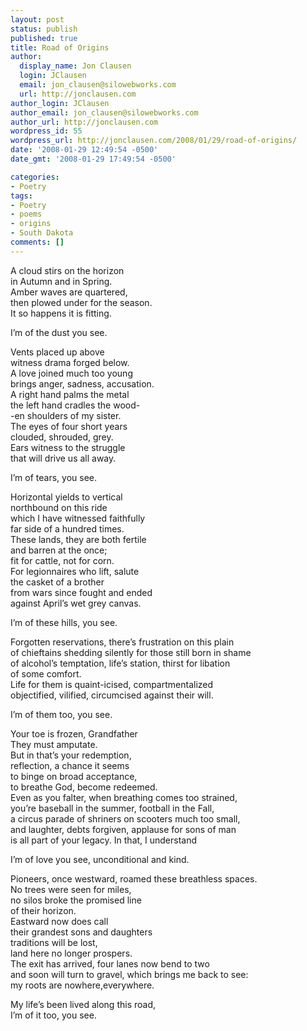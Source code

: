 ```yaml
---
layout: post
status: publish
published: true
title: Road of Origins
author:
  display_name: Jon Clausen
  login: JClausen
  email: jon_clausen@silowebworks.com
  url: http://jonclausen.com
author_login: JClausen
author_email: jon_clausen@silowebworks.com
author_url: http://jonclausen.com
wordpress_id: 55
wordpress_url: http://jonclausen.com/2008/01/29/road-of-origins/
date: '2008-01-29 12:49:54 -0500'
date_gmt: '2008-01-29 17:49:54 -0500'

categories:
- Poetry
tags:
- Poetry
- poems
- origins
- South Dakota
comments: []
---
```

<p>A cloud stirs on the horizon<br />
in Autumn and in Spring.<br />
Amber waves are quartered,<br />
then plowed under for the season.<br />
It so happens it is fitting.</p>
<p>I’m of the dust you see.</p>
<p>Vents placed up above<br />
witness drama forged below.<br />
A love joined much too young<br />
brings anger, sadness, accusation.<br />
A right hand palms the metal<br />
the left hand cradles the wood-<br />
-en shoulders of my sister.<br />
The eyes of four short years<br />
clouded, shrouded, grey.<br />
Ears witness to the struggle<br />
that will drive us all away.</p>
<p>I’m of tears, you see.</p>
<p>Horizontal yields to vertical<br />
northbound on this ride<br />
which I have witnessed faithfully<br />
far side of a hundred times.<br />
These lands, they are both fertile<br />
and barren at the once;<br />
fit for cattle, not for corn.<br />
For legionnaires who lift, salute<br />
the casket of a brother<br />
from wars since fought and ended<br />
against April’s wet grey canvas.</p>
<p>I’m of these hills, you see.</p>
<p>Forgotten reservations, there’s frustration on this plain<br />
of chieftains shedding silently for those still born in shame<br />
of alcohol’s temptation, life’s station, thirst for libation<br />
of some comfort.<br />
Life for them is quaint-icised, compartmentalized<br />
objectified, vilified, circumcised against their will.</p>
<p>I’m of them too, you see.</p>
<p>Your toe is frozen, Grandfather<br />
They must amputate.<br />
But in that’s your redemption,<br />
reflection, a chance it seems<br />
to binge on broad acceptance,<br />
to breathe God, become redeemed.<br />
Even as you falter, when breathing comes too strained,<br />
you’re baseball in the summer, football in the Fall,<br />
a circus parade of shriners on scooters much too small,<br />
and laughter, debts forgiven, applause for sons of man<br />
is all part of your legacy. In that, I understand</p>
<p>I’m of love you see, unconditional and kind.</p>
<p>Pioneers, once westward, roamed these breathless spaces.<br />
No trees were seen for miles,<br />
no silos broke the promised line<br />
of their horizon.<br />
Eastward now does call<br />
their grandest sons and daughters<br />
traditions will be lost,<br />
land here no longer prospers.<br />
The exit has arrived, four lanes now bend to two<br />
and soon will turn to gravel, which brings me back to see:<br />
my roots are nowhere,everywhere.</p>
<p>My life’s been lived along this road,<br />
I’m of it too, you see.</p>
